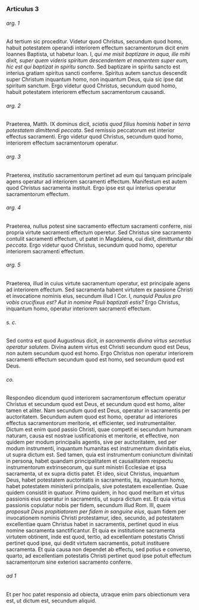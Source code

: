 ### Articulus 3

###### arg. 1
Ad tertium sic proceditur. Videtur quod Christus, secundum quod homo, habuit potestatem operandi interiorem effectum sacramentorum dicit enim Ioannes Baptista, ut habetur Ioan. I, *qui me misit baptizare in aqua, ille mihi dixit, super quem videris spiritum descendentem et manentem super eum, hic est qui baptizat in spiritu sancto*. Sed baptizare in spiritu sancto est interius gratiam spiritus sancti conferre. Spiritus autem sanctus descendit super Christum inquantum homo, non inquantum Deus, quia sic ipse dat spiritum sanctum. Ergo videtur quod Christus, secundum quod homo, habuit potestatem interiorem effectum sacramentorum causandi.

###### arg. 2
Praeterea, Matth. IX dominus dicit, *sciatis quod filius hominis habet in terra potestatem dimittendi peccata*. Sed remissio peccatorum est interior effectus sacramenti. Ergo videtur quod Christus, secundum quod homo, interiorem effectum sacramentorum operatur.

###### arg. 3
Praeterea, institutio sacramentorum pertinet ad eum qui tanquam principale agens operatur ad interiorem sacramenti effectum. Manifestum est autem quod Christus sacramenta instituit. Ergo ipse est qui interius operatur sacramentorum effectum.

###### arg. 4
Praeterea, nullus potest sine sacramento effectum sacramenti conferre, nisi propria virtute sacramenti effectum operetur. Sed Christus sine sacramento contulit sacramenti effectum, ut patet in Magdalena, cui dixit, *dimittuntur tibi peccata*. Ergo videtur quod Christus, secundum quod homo, operetur interiorem sacramenti effectum.

###### arg. 5
Praeterea, illud in cuius virtute sacramentum operatur, est principale agens ad interiorem effectum. Sed sacramenta habent virtutem ex passione Christi et invocatione nominis eius, secundum illud I Cor. I, *nunquid Paulus pro vobis crucifixus est? Aut in nomine Pauli baptizati estis?* Ergo Christus, inquantum homo, operatur interiorem sacramenti effectum.

###### s. c.
Sed contra est quod Augustinus dicit, *in sacramentis divina virtus secretius operatur salutem*. Divina autem virtus est Christi secundum quod est Deus, non autem secundum quod est homo. Ergo Christus non operatur interiorem sacramenti effectum secundum quod est homo, sed secundum quod est Deus.

###### co.
Respondeo dicendum quod interiorem sacramentorum effectum operatur Christus et secundum quod est Deus, et secundum quod est homo, aliter tamen et aliter. Nam secundum quod est Deus, operatur in sacramentis per auctoritatem. Secundum autem quod est homo, operatur ad interiores effectus sacramentorum meritorie, et efficienter, sed instrumentaliter. Dictum est enim quod passio Christi, quae competit ei secundum humanam naturam, causa est nostrae iustificationis et meritorie, et effective, non quidem per modum principalis agentis, sive per auctoritatem, sed per modum instrumenti, inquantum humanitas est instrumentum divinitatis eius, ut supra dictum est. Sed tamen, quia est instrumentum coniunctum divinitati in persona, habet quandam principalitatem et causalitatem respectu instrumentorum extrinsecorum, qui sunt ministri Ecclesiae et ipsa sacramenta, ut ex supra dictis patet. Et ideo, sicut Christus, inquantum Deus, habet potestatem auctoritatis in sacramentis, ita, inquantum homo, habet potestatem ministerii principalis, sive potestatem excellentiae. Quae quidem consistit in quatuor. Primo quidem, in hoc quod meritum et virtus passionis eius operatur in sacramentis, ut supra dictum est. Et quia virtus passionis copulatur nobis per fidem, secundum illud Rom. III, *quem proposuit Deus propitiatorem per fidem in sanguine eius*, quam fidem per invocationem nominis Christi protestamur, ideo, secundo, ad potestatem excellentiae quam Christus habet in sacramentis, pertinet quod in eius nomine sacramenta sanctificantur. Et quia ex institutione sacramenta virtutem obtinent, inde est quod, tertio, ad excellentiam potestatis Christi pertinet quod ipse, qui dedit virtutem sacramentis, potuit instituere sacramenta. Et quia causa non dependet ab effectu, sed potius e converso, quarto, ad excellentiam potestatis Christi pertinet quod ipse potuit effectum sacramentorum sine exteriori sacramento conferre.

###### ad 1
Et per hoc patet responsio ad obiecta, utraque enim pars obiectionum vera est, ut dictum est, secundum aliquid.

